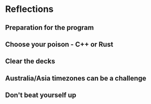 # Reflections


## Preparation for the program


## Choose your poison - C++ or Rust


## Clear the decks


## Australia/Asia timezones can be a challenge


## Don't beat yourself up

